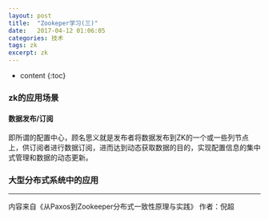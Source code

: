 ```yaml
---
layout: post
title:  "Zookeper学习(三)"
date:   2017-04-12 01:06:05
categories: 技术
tags: zk
excerpt: zk
---
```



* content
{:toc}


### zk的应用场景

#### 数据发布/订阅

即所谓的配置中心，顾名思义就是发布者将数据发布到ZK的一个或一些列节点上，供订阅者进行数据订阅，进而达到动态获取数据的目的，实现配置信息的集中式管理和数据的动态更新。


### 大型分布式系统中的应用

---

内容来自《从Paxos到Zookeeper分布式一致性原理与实践》 作者：倪超
